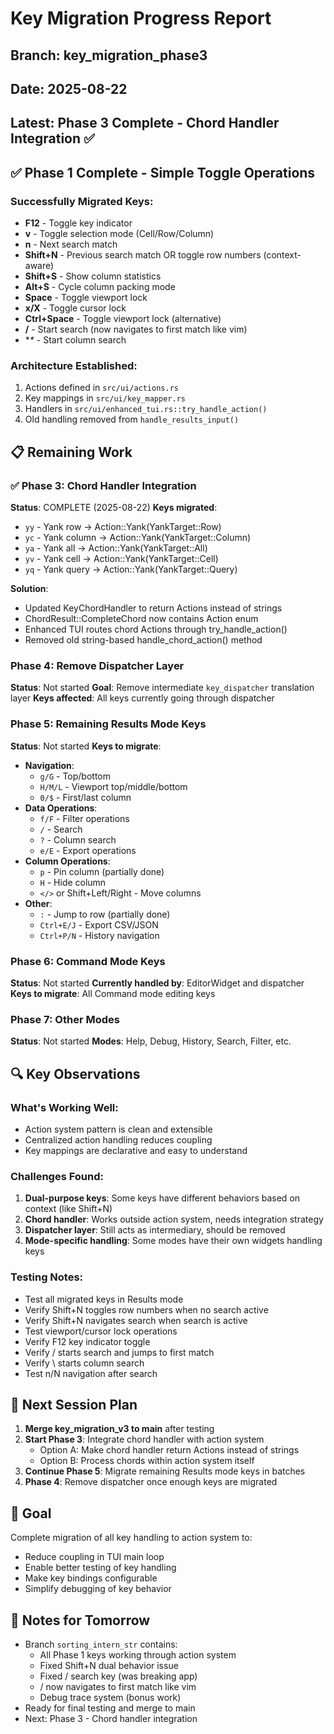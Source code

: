 # Key Migration Progress Report
## Branch: key_migration_phase3
## Date: 2025-08-22
## Latest: Phase 3 Complete - Chord Handler Integration ✅

## ✅ Phase 1 Complete - Simple Toggle Operations

### Successfully Migrated Keys:
- **F12** - Toggle key indicator
- **v** - Toggle selection mode (Cell/Row/Column)  
- **n** - Next search match
- **Shift+N** - Previous search match OR toggle row numbers (context-aware)
- **Shift+S** - Show column statistics
- **Alt+S** - Cycle column packing mode
- **Space** - Toggle viewport lock
- **x/X** - Toggle cursor lock
- **Ctrl+Space** - Toggle viewport lock (alternative)
- **/** - Start search (now navigates to first match like vim)
- **\** - Start column search

### Architecture Established:
1. Actions defined in `src/ui/actions.rs`
2. Key mappings in `src/ui/key_mapper.rs`
3. Handlers in `src/ui/enhanced_tui.rs::try_handle_action()`
4. Old handling removed from `handle_results_input()`

## 📋 Remaining Work

### ✅ Phase 3: Chord Handler Integration
**Status**: COMPLETE (2025-08-22)
**Keys migrated**: 
- `yy` - Yank row → Action::Yank(YankTarget::Row)
- `yc` - Yank column → Action::Yank(YankTarget::Column)
- `ya` - Yank all → Action::Yank(YankTarget::All)
- `yv` - Yank cell → Action::Yank(YankTarget::Cell)
- `yq` - Yank query → Action::Yank(YankTarget::Query)

**Solution**: 
- Updated KeyChordHandler to return Actions instead of strings
- ChordResult::CompleteChord now contains Action enum
- Enhanced TUI routes chord Actions through try_handle_action()
- Removed old string-based handle_chord_action() method

### Phase 4: Remove Dispatcher Layer
**Status**: Not started
**Goal**: Remove intermediate `key_dispatcher` translation layer
**Keys affected**: All keys currently going through dispatcher

### Phase 5: Remaining Results Mode Keys
**Status**: Not started
**Keys to migrate**:
- **Navigation**: 
  - `g/G` - Top/bottom
  - `H/M/L` - Viewport top/middle/bottom
  - `0/$` - First/last column
- **Data Operations**:
  - `f/F` - Filter operations  
  - `/` - Search
  - `?` - Column search
  - `e/E` - Export operations
- **Column Operations**:
  - `p` - Pin column (partially done)
  - `H` - Hide column
  - `</>` or Shift+Left/Right - Move columns
- **Other**:
  - `:` - Jump to row (partially done)
  - `Ctrl+E/J` - Export CSV/JSON
  - `Ctrl+P/N` - History navigation

### Phase 6: Command Mode Keys
**Status**: Not started
**Currently handled by**: EditorWidget and dispatcher
**Keys to migrate**: All Command mode editing keys

### Phase 7: Other Modes
**Status**: Not started
**Modes**: Help, Debug, History, Search, Filter, etc.

## 🔍 Key Observations

### What's Working Well:
- Action system pattern is clean and extensible
- Centralized action handling reduces coupling
- Key mappings are declarative and easy to understand

### Challenges Found:
1. **Dual-purpose keys**: Some keys have different behaviors based on context (like Shift+N)
2. **Chord handler**: Works outside action system, needs integration strategy
3. **Dispatcher layer**: Still acts as intermediary, should be removed
4. **Mode-specific handling**: Some modes have their own widgets handling keys

### Testing Notes:
- Test all migrated keys in Results mode
- Verify Shift+N toggles row numbers when no search active
- Verify Shift+N navigates search when search is active
- Test viewport/cursor lock operations
- Verify F12 key indicator toggle
- Verify / starts search and jumps to first match
- Verify \ starts column search
- Test n/N navigation after search

## 📅 Next Session Plan

1. **Merge key_migration_v3 to main** after testing
2. **Start Phase 3**: Integrate chord handler with action system
   - Option A: Make chord handler return Actions instead of strings
   - Option B: Process chords within action system itself
3. **Continue Phase 5**: Migrate remaining Results mode keys in batches
4. **Phase 4**: Remove dispatcher once enough keys are migrated

## 🎯 Goal
Complete migration of all key handling to action system to:
- Reduce coupling in TUI main loop
- Enable better testing of key handling
- Make key bindings configurable
- Simplify debugging of key behavior

## 📝 Notes for Tomorrow
- Branch `sorting_intern_str` contains:
  - All Phase 1 keys working through action system
  - Fixed Shift+N dual behavior issue
  - Fixed / search key (was breaking app)
  - / now navigates to first match like vim
  - Debug trace system (bonus work)
- Ready for final testing and merge to main
- Next: Phase 3 - Chord handler integration